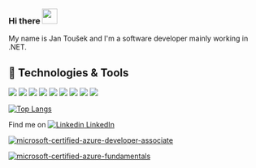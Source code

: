 ### Hi there <img src="https://user-images.githubusercontent.com/26005077/130071796-c85e85e8-6d27-4bf5-bdd5-39706a5c84ab.gif" width="30px">

My name is Jan Toušek and I'm a software developer mainly working in .NET.

## 🔧 Technologies & Tools
![](https://img.shields.io/badge/OS-Windows-informational?style=flat&logo=windows&logoColor=white&color=2bbc8a)
![](https://img.shields.io/badge/Platform-Azure-informational?style=flat&logo=microsoftazure&logoColor=white&color=2bbc8a)
![](https://img.shields.io/badge/Framework-NET_Core-informational?style=flat&logo=dotnet&logoColor=white&color=2bbc8a)
![](https://img.shields.io/badge/IDE-Visual_Studio-informational?style=flat&logo=visualstudio&logoColor=white&color=2bbc8a)
![](https://img.shields.io/badge/Language-C%23-informational?style=flat&logo=csharp&logoColor=white&color=2bbc8a)
![](https://img.shields.io/badge/Tools-Docker-informational?style=flat&logo=docker&logoColor=white&color=2bbc8a)
![](https://img.shields.io/badge/Database-Microsoft_SQL_Server-informational?style=flat&logo=microsoftsqlserver&logoColor=white&color=2bbc8a)
![](https://img.shields.io/badge/Database-PostgreSQL-informational?style=flat&logo=postgresql&logoColor=white&color=2bbc8a)
![](https://img.shields.io/badge/VCS-Git-informational?style=flat&logo=git&logoColor=white&color=2bbc8a)

[![Top Langs](https://github-readme-stats.vercel.app/api/top-langs/?username=tousekjan)](https://github.com/anuraghazra/github-readme-stats)

Find me on [![Linkedin](https://i.stack.imgur.com/gVE0j.png) LinkedIn](https://www.linkedin.com/in/jan-tou%C5%A1ek-bb901a1b2/)


[![microsoft-certified-azure-developer-associate](https://user-images.githubusercontent.com/26005077/233377182-3c93199f-880a-4b0f-b1f6-e7545a18527d.png)](https://www.credly.com/earner/earned/badge/e902a7ee-bcfb-46d4-ba53-6e0145c4f618)

[![microsoft-certified-azure-fundamentals](https://user-images.githubusercontent.com/26005077/233377167-14ab571f-e91b-43dc-b5f3-0403054d1f20.png)](https://www.credly.com/earner/earned/badge/489e078e-38c3-4ae0-8238-b429f69e0fec)

<!--
**tousekjan/tousekjan** is a ✨ _special_ ✨ repository because its `README.md` (this file) appears on your GitHub profile.

Here are some ideas to get you started:

- 🔭 I’m currently working on ...
- 🌱 I’m currently learning ...
- 👯 I’m looking to collaborate on ...
- 🤔 I’m looking for help with ...
- 💬 Ask me about ...
- 📫 How to reach me: ...
- 😄 Pronouns: ...
- ⚡ Fun fact: ...
-->
